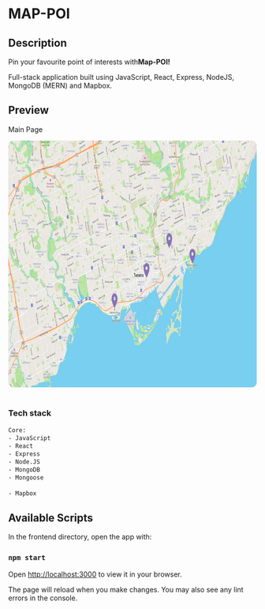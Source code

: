 # MAP-POI

## Description

<p>Pin your favourite point of interests with<b>Map-POI!</b></p>
<p>Full-stack application built using JavaScript, React, Express, NodeJS, MongoDB (MERN) and Mapbox.</p>

## Preview

<p>Main Page</p>
<img src="../public/img/screenshots/main.png" height="500" width="700" style="border-radius:10px;margin-bottom:1rem;" />

### Tech stack

```
Core:
- JavaScript
- React
- Express
- Node.JS
- MongoDB
- Mongoose

- Mapbox
```

## Available Scripts

In the frontend directory, open the app with:

### `npm start`

Open [http://localhost:3000](http://localhost:3000) to view it in your browser.

The page will reload when you make changes.
You may also see any lint errors in the console.
